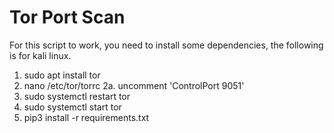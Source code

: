 # Tor Port Scan

For this script to work, you need to install some dependencies, the following is for kali linux.
  1. sudo apt install tor
  2. nano /etc/tor/torrc
  2a. uncomment 'ControlPort 9051'
  3. sudo systemctl restart tor
  4. sudo systemctl start tor
  5. pip3 install -r requirements.txt
